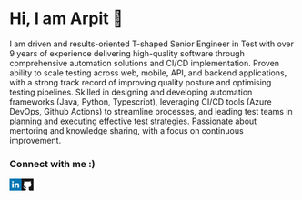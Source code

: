 # Hi, I am Arpit 👋 

I am driven and results-oriented T-shaped Senior Engineer in Test with over 9 years of experience delivering high-quality software through comprehensive automation solutions and CI/CD implementation. Proven ability to scale testing across web, mobile, API, and backend applications, with a strong track record of improving quality posture and optimising testing pipelines. Skilled in designing and developing automation frameworks (Java, Python, Typescript), leveraging CI/CD tools (Azure DevOps, Github Actions) to streamline processes, and leading test teams in planning and executing effective test strategies. Passionate about mentoring and knowledge sharing, with a focus on continuous improvement.

### Connect with me :)

<a href="https://www.linkedin.com/in/arpitkothari45/">
  <img align="left" alt="Arpit Kothari Linkedin" width="21px" src="https://raw.githubusercontent.com/edent/SuperTinyIcons/099dc12b59179d07d534069bc8551718f786d91a/images/svg/linkedin.svg" />
</a>
<a href="https://github.com/arpitkothari-hub">
  <img align="left" alt="Arpit Kothari GitHub" width="21px" src="https://raw.githubusercontent.com/edent/SuperTinyIcons/099dc12b59179d07d534069bc8551718f786d91a/images/svg/github.svg" />
</a>
<br/><br/>
